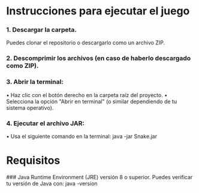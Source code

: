 <h1>Instrucciones para ejecutar el juego</h1>

### 1. Descargar la carpeta.
Puedes clonar el repositorio o descargarlo como un archivo ZIP.

### 2. Descomprimir los archivos (en caso de haberlo descargado como ZIP).

### 3. Abrir la terminal:
• Haz clic con el botón derecho en la carpeta raíz del proyecto.
• Selecciona la opción "Abrir en terminal" (o similar dependiendo de tu sistema operativo).

### 4. Ejecutar el archivo JAR:
• Usa el siguiente comando en la terminal:
java -jar Snake.jar

<h1>Requisitos</h1>
### Java Runtime Environment (JRE) versión 8 o superior. Puedes verificar tu versión de Java con:
java -version
